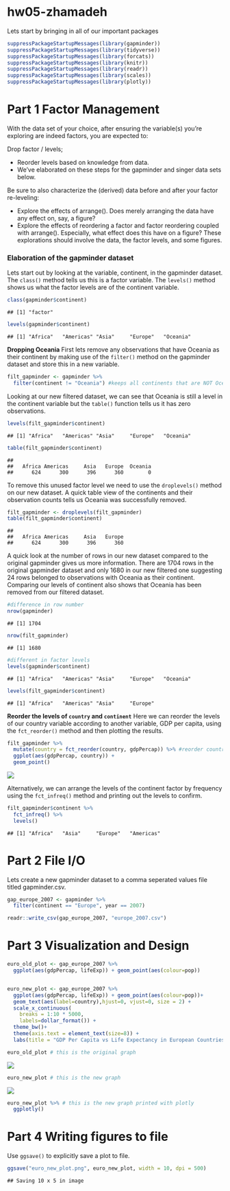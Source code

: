 hw05-zhamadeh
================

Lets start by bringing in all of our important packages

``` r
suppressPackageStartupMessages(library(gapminder))
suppressPackageStartupMessages(library(tidyverse))
suppressPackageStartupMessages(library(forcats))
suppressPackageStartupMessages(library(knitr))
suppressPackageStartupMessages(library(readr))
suppressPackageStartupMessages(library(scales))
suppressPackageStartupMessages(library(plotly))
```

Part 1 Factor Management
========================

With the data set of your choice, after ensuring the variable(s) you’re exploring are indeed factors, you are expected to:

Drop factor / levels;

-   Reorder levels based on knowledge from data.
-   We’ve elaborated on these steps for the gapminder and singer data sets below.

Be sure to also characterize the (derived) data before and after your factor re-leveling:

-   Explore the effects of arrange(). Does merely arranging the data have any effect on, say, a figure?
-   Explore the effects of reordering a factor and factor reordering coupled with arrange(). Especially, what effect does this have on a figure? These explorations should involve the data, the factor levels, and some figures.

### Elaboration of the gapminder dataset

Lets start out by looking at the variable, continent, in the gapminder dataset. The `class()` method tells us this is a factor variable. The `levels()` method shows us what the factor levels are of the continent variable.

``` r
class(gapminder$continent)
```

    ## [1] "factor"

``` r
levels(gapminder$continent)
```

    ## [1] "Africa"   "Americas" "Asia"     "Europe"   "Oceania"

**Dropping Oceania** First lets remove any observations that have Oceania as their continent by making use of the `filter()` method on the gapminder dataset and store this in a new variable.

``` r
filt_gapminder <- gapminder %>%
  filter(continent != "Oceania") #keeps all continents that are NOT Oceania
```

Looking at our new filtered dataset, we can see that Oceania is still a level in the continent variable but the `table()` function tells us it has zero observations.

``` r
levels(filt_gapminder$continent)
```

    ## [1] "Africa"   "Americas" "Asia"     "Europe"   "Oceania"

``` r
table(filt_gapminder$continent)
```

    ## 
    ##   Africa Americas     Asia   Europe  Oceania 
    ##      624      300      396      360        0

To remove this unused factor level we need to use the `droplevels()` method on our new dataset. A quick table view of the continents and their observation counts tells us Oceania was successfully removed.

``` r
filt_gapminder <- droplevels(filt_gapminder)
table(filt_gapminder$continent)
```

    ## 
    ##   Africa Americas     Asia   Europe 
    ##      624      300      396      360

A quick look at the number of rows in our new dataset compared to the original gapminder gives us more information. There are 1704 rows in the original gapminder dataset and only 1680 in our new filtered one suggesting 24 rows belonged to observations with Oceania as their continent. Comparing our levels of continent also shows that Oceania has been removed from our filtered dataset.

``` r
#difference in row number
nrow(gapminder)
```

    ## [1] 1704

``` r
nrow(filt_gapminder)
```

    ## [1] 1680

``` r
#different in factor levels
levels(gapminder$continent)
```

    ## [1] "Africa"   "Americas" "Asia"     "Europe"   "Oceania"

``` r
levels(filt_gapminder$continent)
```

    ## [1] "Africa"   "Americas" "Asia"     "Europe"

**Reorder the levels of `country` and `continent`** Here we can reorder the levels of our country variable according to another variable, GDP per capita, using the `fct_reorder()` method and then plotting the results.

``` r
filt_gapminder %>%
  mutate(country = fct_reorder(country, gdpPercap)) %>% #reorder country by GDP per capita
  ggplot(aes(gdpPercap, country)) + 
  geom_point()
```

![](hw05-zhamadeh_files/figure-markdown_github/unnamed-chunk-7-1.png)

Alternatively, we can arrange the levels of the continent factor by frequency using the `fct_infreq()` method and printing out the levels to confirm.

``` r
filt_gapminder$continent %>%
  fct_infreq() %>%
  levels()
```

    ## [1] "Africa"   "Asia"     "Europe"   "Americas"

Part 2 File I/O
===============

Lets create a new gapminder dataset to a comma seperated values file titled gapminder.csv.

``` r
gap_europe_2007 <- gapminder %>%
  filter(continent == "Europe", year == 2007)

readr::write_csv(gap_europe_2007, "europe_2007.csv")
```

Part 3 Visualization and Design
===============================

``` r
euro_old_plot <- gap_europe_2007 %>%
  ggplot(aes(gdpPercap, lifeExp)) + geom_point(aes(colour=pop))


euro_new_plot <- gap_europe_2007 %>%
  ggplot(aes(gdpPercap, lifeExp)) + geom_point(aes(colour=pop))+
  geom_text(aes(label=country),hjust=0, vjust=0, size = 2) +
  scale_x_continuous(
    breaks = 1:10 * 5000,
    labels=dollar_format()) + 
  theme_bw()+
  theme(axis.text = element_text(size=8)) + 
  labs(title = "GDP Per Capita vs Life Expectancy in European Countries", x = "GDP Per Capita", y = "Life Expectancy") 

euro_old_plot # this is the original graph
```

![](hw05-zhamadeh_files/figure-markdown_github/unnamed-chunk-10-1.png)

``` r
euro_new_plot # this is the new graph
```

![](hw05-zhamadeh_files/figure-markdown_github/unnamed-chunk-10-2.png)

``` r
euro_new_plot %>% # this is the new graph printed with plotly
  ggplotly() 
```

<!--html_preserve-->

<script type="application/json" data-for="htmlwidget-3308aafc8edcd2f2c554">{"x":{"data":[{"x":[5937.029526,36126.4927,33692.60508,7446.298803,10680.79282,14619.22272,22833.30851,35278.41874,33207.0844,30470.0167,32170.37442,27538.41188,18008.94444,36180.78919,40675.99635,28569.7197,9253.896111,36797.93332,49357.19017,15389.92468,20509.64777,10808.47561,9786.534714,18678.31435,25768.25759,28821.0637,33859.74835,37506.41907,8458.276384,33203.26128],"y":[76.423,79.829,79.441,74.852,73.005,75.748,76.486,78.332,79.313,80.657,79.406,79.483,73.338,81.757,78.885,80.546,74.543,79.762,80.196,75.563,78.098,72.476,74.002,74.663,77.926,80.941,80.884,81.701,71.777,79.425],"text":["pop:  3600523<br />gdpPercap:  5937.030<br />lifeExp: 76.423","pop:  8199783<br />gdpPercap: 36126.493<br />lifeExp: 79.829","pop: 10392226<br />gdpPercap: 33692.605<br />lifeExp: 79.441","pop:  4552198<br />gdpPercap:  7446.299<br />lifeExp: 74.852","pop:  7322858<br />gdpPercap: 10680.793<br />lifeExp: 73.005","pop:  4493312<br />gdpPercap: 14619.223<br />lifeExp: 75.748","pop: 10228744<br />gdpPercap: 22833.309<br />lifeExp: 76.486","pop:  5468120<br />gdpPercap: 35278.419<br />lifeExp: 78.332","pop:  5238460<br />gdpPercap: 33207.084<br />lifeExp: 79.313","pop: 61083916<br />gdpPercap: 30470.017<br />lifeExp: 80.657","pop: 82400996<br />gdpPercap: 32170.374<br />lifeExp: 79.406","pop: 10706290<br />gdpPercap: 27538.412<br />lifeExp: 79.483","pop:  9956108<br />gdpPercap: 18008.944<br />lifeExp: 73.338","pop:   301931<br />gdpPercap: 36180.789<br />lifeExp: 81.757","pop:  4109086<br />gdpPercap: 40675.996<br />lifeExp: 78.885","pop: 58147733<br />gdpPercap: 28569.720<br />lifeExp: 80.546","pop:   684736<br />gdpPercap:  9253.896<br />lifeExp: 74.543","pop: 16570613<br />gdpPercap: 36797.933<br />lifeExp: 79.762","pop:  4627926<br />gdpPercap: 49357.190<br />lifeExp: 80.196","pop: 38518241<br />gdpPercap: 15389.925<br />lifeExp: 75.563","pop: 10642836<br />gdpPercap: 20509.648<br />lifeExp: 78.098","pop: 22276056<br />gdpPercap: 10808.476<br />lifeExp: 72.476","pop: 10150265<br />gdpPercap:  9786.535<br />lifeExp: 74.002","pop:  5447502<br />gdpPercap: 18678.314<br />lifeExp: 74.663","pop:  2009245<br />gdpPercap: 25768.258<br />lifeExp: 77.926","pop: 40448191<br />gdpPercap: 28821.064<br />lifeExp: 80.941","pop:  9031088<br />gdpPercap: 33859.748<br />lifeExp: 80.884","pop:  7554661<br />gdpPercap: 37506.419<br />lifeExp: 81.701","pop: 71158647<br />gdpPercap:  8458.276<br />lifeExp: 71.777","pop: 60776238<br />gdpPercap: 33203.261<br />lifeExp: 79.425"],"type":"scatter","mode":"markers","marker":{"autocolorscale":false,"color":["rgba(21,48,73,1)","rgba(25,54,82,1)","rgba(26,58,87,1)","rgba(22,49,75,1)","rgba(24,53,81,1)","rgba(22,49,75,1)","rgba(26,57,86,1)","rgba(23,50,77,1)","rgba(23,50,77,1)","rgba(67,139,197,1)","rgba(86,177,247,1)","rgba(27,58,87,1)","rgba(26,57,86,1)","rgba(19,43,67,1)","rgba(22,48,74,1)","rgba(65,134,190,1)","rgba(19,44,68,1)","rgba(31,67,99,1)","rgba(22,49,75,1)","rgba(48,101,146,1)","rgba(27,58,87,1)","rgba(36,76,111,1)","rgba(26,57,86,1)","rgba(23,50,77,1)","rgba(20,45,70,1)","rgba(50,105,150,1)","rgba(25,56,84,1)","rgba(24,53,81,1)","rgba(76,157,220,1)","rgba(67,139,196,1)"],"opacity":1,"size":5.66929133858268,"symbol":"circle","line":{"width":1.88976377952756,"color":["rgba(21,48,73,1)","rgba(25,54,82,1)","rgba(26,58,87,1)","rgba(22,49,75,1)","rgba(24,53,81,1)","rgba(22,49,75,1)","rgba(26,57,86,1)","rgba(23,50,77,1)","rgba(23,50,77,1)","rgba(67,139,197,1)","rgba(86,177,247,1)","rgba(27,58,87,1)","rgba(26,57,86,1)","rgba(19,43,67,1)","rgba(22,48,74,1)","rgba(65,134,190,1)","rgba(19,44,68,1)","rgba(31,67,99,1)","rgba(22,49,75,1)","rgba(48,101,146,1)","rgba(27,58,87,1)","rgba(36,76,111,1)","rgba(26,57,86,1)","rgba(23,50,77,1)","rgba(20,45,70,1)","rgba(50,105,150,1)","rgba(25,56,84,1)","rgba(24,53,81,1)","rgba(76,157,220,1)","rgba(67,139,196,1)"]}},"hoveron":"points","showlegend":false,"xaxis":"x","yaxis":"y","hoverinfo":"text","frame":null},{"x":[5937.029526,36126.4927,33692.60508,7446.298803,10680.79282,14619.22272,22833.30851,35278.41874,33207.0844,30470.0167,32170.37442,27538.41188,18008.94444,36180.78919,40675.99635,28569.7197,9253.896111,36797.93332,49357.19017,15389.92468,20509.64777,10808.47561,9786.534714,18678.31435,25768.25759,28821.0637,33859.74835,37506.41907,8458.276384,33203.26128],"y":[76.423,79.829,79.441,74.852,73.005,75.748,76.486,78.332,79.313,80.657,79.406,79.483,73.338,81.757,78.885,80.546,74.543,79.762,80.196,75.563,78.098,72.476,74.002,74.663,77.926,80.941,80.884,81.701,71.777,79.425],"text":["Albania","Austria","Belgium","Bosnia and Herzegovina","Bulgaria","Croatia","Czech Republic","Denmark","Finland","France","Germany","Greece","Hungary","Iceland","Ireland","Italy","Montenegro","Netherlands","Norway","Poland","Portugal","Romania","Serbia","Slovak Republic","Slovenia","Spain","Sweden","Switzerland","Turkey","United Kingdom"],"hovertext":["country: Albania<br />gdpPercap:  5937.030<br />lifeExp: 76.423","country: Austria<br />gdpPercap: 36126.493<br />lifeExp: 79.829","country: Belgium<br />gdpPercap: 33692.605<br />lifeExp: 79.441","country: Bosnia and Herzegovina<br />gdpPercap:  7446.299<br />lifeExp: 74.852","country: Bulgaria<br />gdpPercap: 10680.793<br />lifeExp: 73.005","country: Croatia<br />gdpPercap: 14619.223<br />lifeExp: 75.748","country: Czech Republic<br />gdpPercap: 22833.309<br />lifeExp: 76.486","country: Denmark<br />gdpPercap: 35278.419<br />lifeExp: 78.332","country: Finland<br />gdpPercap: 33207.084<br />lifeExp: 79.313","country: France<br />gdpPercap: 30470.017<br />lifeExp: 80.657","country: Germany<br />gdpPercap: 32170.374<br />lifeExp: 79.406","country: Greece<br />gdpPercap: 27538.412<br />lifeExp: 79.483","country: Hungary<br />gdpPercap: 18008.944<br />lifeExp: 73.338","country: Iceland<br />gdpPercap: 36180.789<br />lifeExp: 81.757","country: Ireland<br />gdpPercap: 40675.996<br />lifeExp: 78.885","country: Italy<br />gdpPercap: 28569.720<br />lifeExp: 80.546","country: Montenegro<br />gdpPercap:  9253.896<br />lifeExp: 74.543","country: Netherlands<br />gdpPercap: 36797.933<br />lifeExp: 79.762","country: Norway<br />gdpPercap: 49357.190<br />lifeExp: 80.196","country: Poland<br />gdpPercap: 15389.925<br />lifeExp: 75.563","country: Portugal<br />gdpPercap: 20509.648<br />lifeExp: 78.098","country: Romania<br />gdpPercap: 10808.476<br />lifeExp: 72.476","country: Serbia<br />gdpPercap:  9786.535<br />lifeExp: 74.002","country: Slovak Republic<br />gdpPercap: 18678.314<br />lifeExp: 74.663","country: Slovenia<br />gdpPercap: 25768.258<br />lifeExp: 77.926","country: Spain<br />gdpPercap: 28821.064<br />lifeExp: 80.941","country: Sweden<br />gdpPercap: 33859.748<br />lifeExp: 80.884","country: Switzerland<br />gdpPercap: 37506.419<br />lifeExp: 81.701","country: Turkey<br />gdpPercap:  8458.276<br />lifeExp: 71.777","country: United Kingdom<br />gdpPercap: 33203.261<br />lifeExp: 79.425"],"textfont":{"size":7.55905511811024,"color":"rgba(0,0,0,1)"},"type":"scatter","mode":"text","hoveron":"points","showlegend":false,"xaxis":"x","yaxis":"y","hoverinfo":"text","frame":null},{"x":[5000],"y":[72],"name":"99_a04497eb1c555ef8616b92f02c29b69a","type":"scatter","mode":"markers","opacity":0,"hoverinfo":"none","showlegend":false,"marker":{"color":[0,1],"colorscale":[[0,"#132B43"],[0.0526315789473684,"#16314B"],[0.105263157894737,"#193754"],[0.157894736842105,"#1D3E5C"],[0.210526315789474,"#204465"],[0.263157894736842,"#234B6E"],[0.315789473684211,"#275277"],[0.368421052631579,"#2A5980"],[0.421052631578947,"#2E608A"],[0.473684210526316,"#316793"],[0.526315789473684,"#356E9D"],[0.578947368421053,"#3875A6"],[0.631578947368421,"#3C7CB0"],[0.684210526315789,"#3F83BA"],[0.736842105263158,"#438BC4"],[0.789473684210526,"#4792CE"],[0.842105263157895,"#4B9AD8"],[0.894736842105263,"#4EA2E2"],[0.947368421052632,"#52A9ED"],[1,"#56B1F7"]],"colorbar":{"bgcolor":"rgba(255,255,255,1)","bordercolor":"transparent","borderwidth":1.88976377952756,"thickness":23.04,"title":"pop","titlefont":{"color":"rgba(0,0,0,1)","family":"","size":14.6118721461187},"tickmode":"array","ticktext":["2e+07","4e+07","6e+07","8e+07"],"tickvals":[0.239930491291222,0.483538624952672,0.727146758614121,0.97075489227557],"tickfont":{"color":"rgba(0,0,0,1)","family":"","size":11.689497716895},"ticklen":2,"len":0.5}},"xaxis":"x","yaxis":"y","frame":null}],"layout":{"margin":{"t":43.7625570776256,"r":7.30593607305936,"b":39.1199667911997,"l":36.1975923619759},"plot_bgcolor":"rgba(255,255,255,1)","paper_bgcolor":"rgba(255,255,255,1)","font":{"color":"rgba(0,0,0,1)","family":"","size":14.6118721461187},"title":"GDP Per Capita vs Life Expectancy in European Countries","titlefont":{"color":"rgba(0,0,0,1)","family":"","size":17.5342465753425},"xaxis":{"domain":[0,1],"automargin":true,"type":"linear","autorange":false,"range":[3766.0214938,51528.1982022],"tickmode":"array","ticktext":["$5,000","$10,000","$15,000","$20,000","$25,000","$30,000","$35,000","$40,000","$45,000","$50,000"],"tickvals":[5000,10000,15000,20000,25000,30000,35000,40000,45000,50000],"categoryorder":"array","categoryarray":["$5,000","$10,000","$15,000","$20,000","$25,000","$30,000","$35,000","$40,000","$45,000","$50,000"],"nticks":null,"ticks":"outside","tickcolor":"rgba(51,51,51,1)","ticklen":3.65296803652968,"tickwidth":0.66417600664176,"showticklabels":true,"tickfont":{"color":"rgba(77,77,77,1)","family":"","size":10.6268161062682},"tickangle":-0,"showline":false,"linecolor":null,"linewidth":0,"showgrid":true,"gridcolor":"rgba(235,235,235,1)","gridwidth":0.66417600664176,"zeroline":false,"anchor":"y","title":"GDP Per Capita","titlefont":{"color":"rgba(0,0,0,1)","family":"","size":14.6118721461187},"hoverformat":".2f"},"yaxis":{"domain":[0,1],"automargin":true,"type":"linear","autorange":false,"range":[71.278,82.256],"tickmode":"array","ticktext":["72","74","76","78","80","82"],"tickvals":[72,74,76,78,80,82],"categoryorder":"array","categoryarray":["72","74","76","78","80","82"],"nticks":null,"ticks":"outside","tickcolor":"rgba(51,51,51,1)","ticklen":3.65296803652968,"tickwidth":0.66417600664176,"showticklabels":true,"tickfont":{"color":"rgba(77,77,77,1)","family":"","size":10.6268161062682},"tickangle":-0,"showline":false,"linecolor":null,"linewidth":0,"showgrid":true,"gridcolor":"rgba(235,235,235,1)","gridwidth":0.66417600664176,"zeroline":false,"anchor":"x","title":"Life Expectancy","titlefont":{"color":"rgba(0,0,0,1)","family":"","size":14.6118721461187},"hoverformat":".2f"},"shapes":[{"type":"rect","fillcolor":"transparent","line":{"color":"rgba(51,51,51,1)","width":0.66417600664176,"linetype":"solid"},"yref":"paper","xref":"paper","x0":0,"x1":1,"y0":0,"y1":1}],"showlegend":false,"legend":{"bgcolor":"rgba(255,255,255,1)","bordercolor":"transparent","borderwidth":1.88976377952756,"font":{"color":"rgba(0,0,0,1)","family":"","size":11.689497716895}},"hovermode":"closest","barmode":"relative"},"config":{"doubleClick":"reset","modeBarButtonsToAdd":[{"name":"Collaborate","icon":{"width":1000,"ascent":500,"descent":-50,"path":"M487 375c7-10 9-23 5-36l-79-259c-3-12-11-23-22-31-11-8-22-12-35-12l-263 0c-15 0-29 5-43 15-13 10-23 23-28 37-5 13-5 25-1 37 0 0 0 3 1 7 1 5 1 8 1 11 0 2 0 4-1 6 0 3-1 5-1 6 1 2 2 4 3 6 1 2 2 4 4 6 2 3 4 5 5 7 5 7 9 16 13 26 4 10 7 19 9 26 0 2 0 5 0 9-1 4-1 6 0 8 0 2 2 5 4 8 3 3 5 5 5 7 4 6 8 15 12 26 4 11 7 19 7 26 1 1 0 4 0 9-1 4-1 7 0 8 1 2 3 5 6 8 4 4 6 6 6 7 4 5 8 13 13 24 4 11 7 20 7 28 1 1 0 4 0 7-1 3-1 6-1 7 0 2 1 4 3 6 1 1 3 4 5 6 2 3 3 5 5 6 1 2 3 5 4 9 2 3 3 7 5 10 1 3 2 6 4 10 2 4 4 7 6 9 2 3 4 5 7 7 3 2 7 3 11 3 3 0 8 0 13-1l0-1c7 2 12 2 14 2l218 0c14 0 25-5 32-16 8-10 10-23 6-37l-79-259c-7-22-13-37-20-43-7-7-19-10-37-10l-248 0c-5 0-9-2-11-5-2-3-2-7 0-12 4-13 18-20 41-20l264 0c5 0 10 2 16 5 5 3 8 6 10 11l85 282c2 5 2 10 2 17 7-3 13-7 17-13z m-304 0c-1-3-1-5 0-7 1-1 3-2 6-2l174 0c2 0 4 1 7 2 2 2 4 4 5 7l6 18c0 3 0 5-1 7-1 1-3 2-6 2l-173 0c-3 0-5-1-8-2-2-2-4-4-4-7z m-24-73c-1-3-1-5 0-7 2-2 3-2 6-2l174 0c2 0 5 0 7 2 3 2 4 4 5 7l6 18c1 2 0 5-1 6-1 2-3 3-5 3l-174 0c-3 0-5-1-7-3-3-1-4-4-5-6z"},"click":"function(gd) { \n        // is this being viewed in RStudio?\n        if (location.search == '?viewer_pane=1') {\n          alert('To learn about plotly for collaboration, visit:\\n https://cpsievert.github.io/plotly_book/plot-ly-for-collaboration.html');\n        } else {\n          window.open('https://cpsievert.github.io/plotly_book/plot-ly-for-collaboration.html', '_blank');\n        }\n      }"}],"cloud":false},"source":"A","attrs":{"4e7c7d4b5e91":{"colour":{},"x":{},"y":{},"type":"scatter"},"4e7c5f2dc1da":{"label":{},"x":{},"y":{}}},"cur_data":"4e7c7d4b5e91","visdat":{"4e7c7d4b5e91":["function (y) ","x"],"4e7c5f2dc1da":["function (y) ","x"]},"highlight":{"on":"plotly_click","persistent":false,"dynamic":false,"selectize":false,"opacityDim":0.2,"selected":{"opacity":1},"debounce":0},"base_url":"https://plot.ly"},"evals":["config.modeBarButtonsToAdd.0.click"],"jsHooks":[]}</script>
<!--/html_preserve-->
Part 4 Writing figures to file
==============================

Use `ggsave()` to explicitly save a plot to file.

``` r
ggsave("euro_new_plot.png", euro_new_plot, width = 10, dpi = 500)
```

    ## Saving 10 x 5 in image
